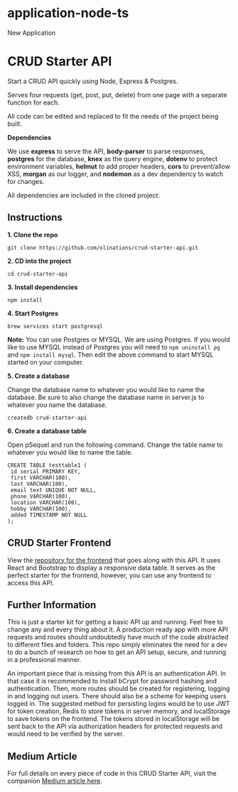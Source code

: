 # application-node-ts
New Application
# CRUD Starter API

Start a CRUD API quickly using Node, Express & Postgres.

Serves four requests (get, post, put, delete) from one page with a separate function for each.

All code can be edited and replaced to fit the needs of the project being built.

**Dependencies**

We use **express** to serve the API, **body-parser** to parse responses, **postgres** for the database, **knex** as the query engine, **dotenv** to protect environment variables, **helmut** to add proper headers, **cors** to prevent/allow XSS, **morgan** as our logger, and **nodemon** as a dev dependency to watch for changes.

All dependencies are included in the cloned project.

## Instructions

**1. Clone the repo**

```
git clone https://github.com/olinations/crud-starter-api.git
```

**2. CD into the project**

```
cd crud-starter-api
```

**3. Install dependencies**

```
npm install
```

**4. Start Postgres**

```
brew services start postgresql
```

**Note:** You can use Postgres or MYSQL. We are using Postgres. If you would like to use MYSQL instead of Postgres you will need to `npm uninstall pg` and `npm install mysql`. Then edit the above command to start MYSQL started on your computer.

**5. Create a database**

Change the database name to whatever you would like to name the database. Be sure to also change the database name in server.js to whatever you name the database.

```
createdb crud-starter-api
```

**6. Create a database table**

Open pSequel and run the following command. Change the table name to whatever you would like to name the table.

```
CREATE TABLE testtable1 (
 id serial PRIMARY KEY,
 first VARCHAR(100),
 last VARCHAR(100),
 email text UNIQUE NOT NULL,
 phone VARCHAR(100),
 location VARCHAR(100),
 hobby VARCHAR(100),
 added TIMESTAMP NOT NULL
);
```

## CRUD Starter Frontend
View the [repository for the frontend](https://github.com/olinations/crud-starter-frontend) that goes along with this API. It uses React and Bootstrap to display a responsive data table. It serves as the perfect starter for the frontend, however, you can use any frontend to access this API.

## Further Information
This is just a starter kit for getting a basic API up and running. Feel free to change any and every thing about it. A production ready app with more API requests and routes should undoubtedly have much of the code abstracted to different files and folders. This repo simply eliminates the need for a dev to do a bunch of research on how to get an API setup, secure, and running in a professional manner.

An important piece that is missing from this API is an authentication API. In that case it is recommended to install bCrypt for password hashing and authentication. Then, more routes should be created for registering, logging in and logging out users. There should also be a scheme for keeping users logged in. The suggested method for persisting logins would be to use JWT for token creation, Redis to store tokens in server memory, and localStorage to save tokens on the frontend. The tokens stored in localStorage will be sent back to the API via authorization headers for protected requests and would need to be verified by the server.

## Medium Article
For full details on every piece of code in this CRUD Starter API, visit the companion [Medium article here](https://medium.com/@olinations/build-a-crud-template-using-react-bootstrap-express-postgres-9f84cc444438?source=friends_link&sk=51028bf98ff92bc659d3edbb539a82bb).

